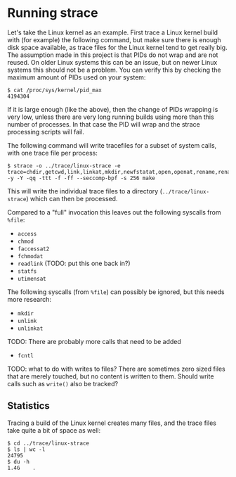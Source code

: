 # Running strace

Let's take the Linux kernel as an example. First trace a Linux kernel build
with (for example) the following command, but make sure there is enough disk
space available, as trace files for the Linux kernel tend to get really big.
The assumption made in this project is that PIDs do not wrap and are not
reused. On older Linux systems this can be an issue, but on newer Linux systems
this should not be a problem. You can verify this by checking the maximum
amount of PIDs used on your system:

```console
$ cat /proc/sys/kernel/pid_max
4194304
```

If it is large enough (like the above), then the change of PIDs wrapping is
very low, unless there are very long running builds using more than this number
of processes. In that case the PID will wrap and the strace processing scripts
will fail.

The following command will write tracefiles for a subset of system calls, with
one trace file per process:

```console
$ strace -o ../trace/linux-strace -e trace=chdir,getcwd,link,linkat,mkdir,newfstatat,open,openat,rename,renameat2,copy_file_range,sendfile,sendfile64,symlink,symlinkat,unlink,unlinkat,%process,dup,dup2,dup3,close,pipe,pipe2,tee,fchdir -y -Y -qq -ttt -f -ff --seccomp-bpf -s 256 make
```

This will write the individual trace files to a directory
(`../trace/linux-strace`) which can then be processed.

Compared to a "full" invocation this leaves out the following syscalls from
`%file`:

* `access`
* `chmod`
* `faccessat2`
* `fchmodat`
* `readlink` (TODO: put this one back in?)
* `statfs`
* `utimensat`

The following syscalls (from `%file`) can possibly be ignored, but this needs
more research:

* `mkdir`
* `unlink`
* `unlinkat`

TODO: There are probably more calls that need to be added
* `fcntl`

TODO: what to do with writes to files? There are sometimes zero sized files
that are merely touched, but no content is written to them. Should write
calls such as `write()` also be tracked?


## Statistics

Tracing a build of the Linux kernel creates many files, and the trace files
take quite a bit of space as well:

```console
$ cd ../trace/linux-strace
$ ls | wc -l
24795
$ du -h
1.4G	.
```
